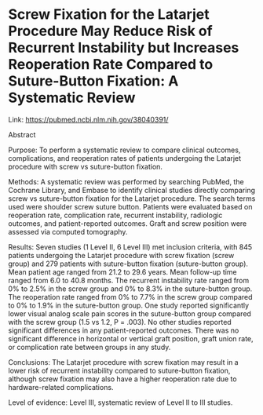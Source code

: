 # Screw Fixation for the Latarjet Procedure May Reduce Risk of Recurrent Instability but Increases Reoperation Rate Compared to Suture-Button Fixation: A Systematic Review 

Link: https://pubmed.ncbi.nlm.nih.gov/38040391/

Abstract

Purpose: To perform a systematic review to compare clinical outcomes, complications, and reoperation rates of patients undergoing the Latarjet procedure with screw vs suture-button fixation.

Methods: A systematic review was performed by searching PubMed, the Cochrane Library, and Embase to identify clinical studies directly comparing screw vs suture-button fixation for the Latarjet procedure. The search terms used were shoulder screw suture button. Patients were evaluated based on reoperation rate, complication rate, recurrent instability, radiologic outcomes, and patient-reported outcomes. Graft and screw position were assessed via computed tomography.

Results: Seven studies (1 Level II, 6 Level III) met inclusion criteria, with 845 patients undergoing the Latarjet procedure with screw fixation (screw group) and 279 patients with suture-button fixation (suture-button group). Mean patient age ranged from 21.2 to 29.6 years. Mean follow-up time ranged from 6.0 to 40.8 months. The recurrent instability rate ranged from 0% to 2.5% in the screw group and 0% to 8.3% in the suture-button group. The reoperation rate ranged from 0% to 7.7% in the screw group compared to 0% to 1.9% in the suture-button group. One study reported significantly lower visual analog scale pain scores in the suture-button group compared with the screw group (1.5 vs 1.2, P = .003). No other studies reported significant differences in any patient-reported outcomes. There was no significant difference in horizontal or vertical graft position, graft union rate, or complication rate between groups in any study.

Conclusions: The Latarjet procedure with screw fixation may result in a lower risk of recurrent instability compared to suture-button fixation, although screw fixation may also have a higher reoperation rate due to hardware-related complications.

Level of evidence: Level III, systematic review of Level II to III studies.
